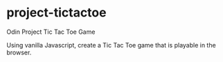 # project-tictactoe

Odin Project Tic Tac Toe Game

Using vanilla Javascript, create a Tic Tac Toe game that is playable in the browser.
